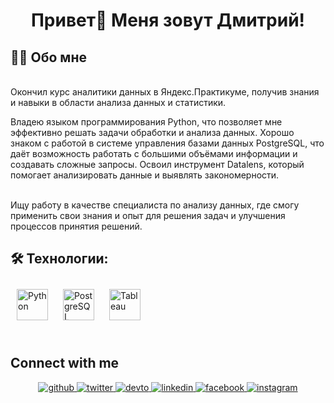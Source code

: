 
<h1 align="center">Привет👋 Меня зовут Дмитрий!</h1>  
  
<h2 style="border-bottom: 0px"> 👩‍💻 Обо мне</h2>
<br/>
Окончил курс аналитики данных в Яндекс.Практикуме, получив знания и навыки в области анализа данных и статистики.
<br/>

Владею языком программирования Python, что позволяет мне эффективно решать задачи обработки и анализа данных.
Хорошо знаком с работой в системе управления базами данных PostgreSQL, что даёт возможность работать с большими объёмами информации и создавать сложные запросы.
Освоил инструмент Datalens, который помогает анализировать данные и выявлять закономерности.

<br/>
Ищу работу в качестве специалиста по анализу данных, где смогу применить свои знания и опыт для решения задач и улучшения процессов принятия решений.
  

<br/>  


## 🛠 Технологии: 


<div align="left">  
<a href="https://www.python.org/" target="_blank"><img style="margin: 10px" src="https://profilinator.rishav.dev/skills-assets/python-original.svg" alt="Python" height="50" /></a>  
<a href="https://www.postgresql.org/" target="_blank"><img style="margin: 10px" src="https://profilinator.rishav.dev/skills-assets/postgresql-original-wordmark.svg" alt="PostgreSQL" height="50" /></a>  
<a href="https://www.tableau.com/" target="_blank"><img style="margin: 10px" src="https://profilinator.rishav.dev/skills-assets/tableau.svg" alt="Tableau" height="50" /></a>  
</div>

<br/>  


## Connect with me  
<div align="center">
<a href="https://github.com/rishavanand" target="_blank">
<img src=https://img.shields.io/badge/github-%2324292e.svg?&style=for-the-badge&logo=github&logoColor=white alt=github style="margin-bottom: 5px;" />
</a>
<a href="https://twitter.com/iamrishavanand" target="_blank">
<img src=https://img.shields.io/badge/twitter-%2300acee.svg?&style=for-the-badge&logo=twitter&logoColor=white alt=twitter style="margin-bottom: 5px;" />
</a>
<a href="https://dev.to/rishavanand" target="_blank">
<img src=https://img.shields.io/badge/dev.to-%2308090A.svg?&style=for-the-badge&logo=dev.to&logoColor=white alt=devto style="margin-bottom: 5px;" />
</a>
<a href="https://linkedin.com/in/rishavanand" target="_blank">
<img src=https://img.shields.io/badge/linkedin-%231E77B5.svg?&style=for-the-badge&logo=linkedin&logoColor=white alt=linkedin style="margin-bottom: 5px;" />
</a>
<a href="https://www.facebook.com/iamrishavanand" target="_blank">
<img src=https://img.shields.io/badge/facebook-%232E87FB.svg?&style=for-the-badge&logo=facebook&logoColor=white alt=facebook style="margin-bottom: 5px;" />
</a>
<a href="https://instagram.com/iamrishavanand" target="_blank">
<img src=https://img.shields.io/badge/instagram-%23000000.svg?&style=for-the-badge&logo=instagram&logoColor=white alt=instagram style="margin-bottom: 5px;" />
</a>  
</div>  
  

<br/>  







